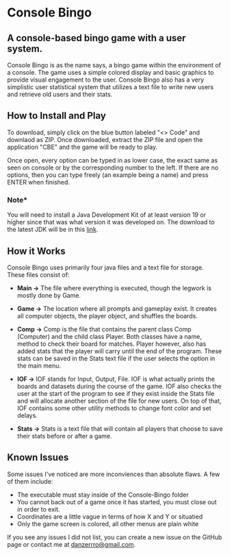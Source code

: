 # Console Bingo
## A console-based bingo game with a user system.

Console Bingo is as the name says, a bingo game within the environment of a console. 
The game uses a simple colored display and basic graphics to provide visual engagement to the user.
Console Bingo also has a very simplistic user statistical system that utilizes a text file to write new users and retrieve old users and their stats.

## How to Install and Play
To download, simply click on the blue button labeled "<> Code" and downlaod as ZIP. 
Once downloaded, extract the ZIP file and open the application "CBE" and the game will be ready to play.<br>

Once open, every option can be typed in as lower case, the exact same as seen on console or by the corresponding number to the left.
If there are no options, then you can type freely (an example being a name) and press ENTER when finished.

### Note*
You will need to install a Java Development Kit of at least version 19 or higher since that was what version it was developed on. 
The download to the latest JDK will be in this <a href="https://www.oracle.com/java/technologies/downloads/#java8"> link</a>.

## How it Works
Console Bingo uses primarily four java files and a text file for storage. These files consist of:<br>
* <b>Main -></b>	The file where everything is executed, though the legwork is mostly done by Game.

* <b>Game -></b>	The location where all prompts and gameplay exist. 
It creates all computer objects, the player object, and shuffles the boards.

* <b>Comp -></b>	Comp is the file that contains the parent class Comp (Computer) and the child class Player. 
Both classes have a name, method to check their board for matches. Player however, also has added stats that the player will carry until the end of the program.
These stats can be saved in the Stats text file if the user selects the option in the main menu.

* <b>IOF -></b>		IOF stands for Input, Output, File. IOF is what actually prints the boards and datasets during the course of the game.
IOF also checks the user at the start of the program to see if they exist inside the Stats file and will allocate another section of the file for new users.
On top of that, IOF contains some other utility methods to change font color and set delays.

* <b>Stats -></b> Stats is a text file that will contain all players that choose to save their stats before or after a game.

## Known Issues
Some issues I've noticed are more inconviences than absolute flaws. A few of them include:

* The executable must stay inside of the Console-Bingo folder
* You cannot back out of a game once it has started, you must close out in order to exit.
* Coordinates are a little vague in terms of how X and Y or situatied
* Only the game screen is colored, all other menus are plain white

If you see any issues I did not list, you can create a new issue on the GitHub page or contact me at danzerrro@gmail.com.


 